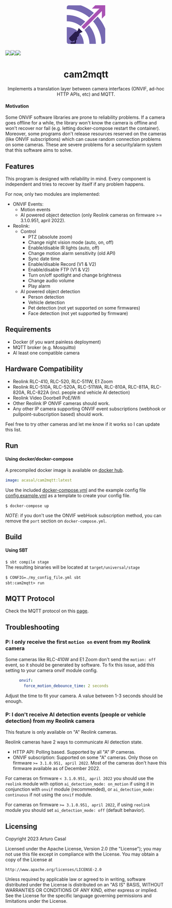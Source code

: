 <div align="center">
    <a href="https://github.com/koenkk/zigbee2mqtt">
        <img width="120" height="120" src="images/logo.png">
    </a>
    <br>
    <br>
    <div style="display: flex;">
        <a href="https://github.com/berfenger/cam2mqtt?query=workflow%3ACI">
            <img src="https://github.com/berfenger/cam2mqtt/workflows/ci/badge.svg">
        </a>
        <a href="https://github.com/Koenkk/berfenger/cam2mqtt">
            <img src="https://img.shields.io/github/release/berfenger/cam2mqtt.svg">
        </a>
        <a href="https://github.com/berfenger/cam2mqtt/blob/master/LICENSE">
            <img src="https://img.shields.io/github/license/berfenger/cam2mqtt.svg">
        </a>
    </div>
    <h1>cam2mqtt</h1>
    <p>
        Implements a translation layer between camera interfaces 
(ONVIF, ad-hoc HTTP APIs, etc) and MQTT.
    </p>
</div>

#### Motivation

Some ONVIF software libraries are prone to reliability problems.
If a camera goes offline for a while, the library won't know the camera is offline
and won't recover nor fail (e.g. letting docker-compose restart the container).
Moreover, some programs don't release resources reserved on the cameras (like ONVIF subscriptions)
which can cause random connection problems on some cameras.
These are severe problems for a security/alarm system that this software aims to solve.

## Features

This program is designed with reliability in mind. Every component is independent and tries
to recover by itself if any problem happens.

For now, only two modules are implemented:
* ONVIF Events:
  * Motion events
  * AI powered object detection (only Reolink cameras on firmware >= 3.1.0.951, april 2022).
* Reolink:
  * Control
    * PTZ (absolute zoom)
    * Change night vision mode (auto, on, off)
    * Enable/disable IR lights (auto, off)
    * Change motion alarm sensitivity (old API)
    * Sync date time
    * Enable/disable Record (V1 & V2)
    * Enable/disable FTP (V1 & V2)
    * Turn on/off spotlight and change brightness
    * Change audio volume
    * Play alarm
  * AI powered object detection
    * Person detection
    * Vehicle detection
    * Pet detection (not yet supported on some firmwares)
    * Face detection (not yet supported by firmware)

## Requirements
* Docker (if you want painless deployment)
* MQTT broker (e.g. Mosquitto)
* Al least one compatible camera

## Hardware Compatibility
* Reolink RLC-410, RLC-520, RLC-511W, E1 Zoom
* Reolink RLC-510A, RLC-520A, RLC-511WA, RLC-810A, RLC-811A, RLC-820A, RLC-822A (incl. people and vehicle AI detection)
* Reolink Video Doorbell PoE/Wifi
* Other Reolink IP ONVIF cameras should work.
* Any other IP camera supporting ONVIF event subscriptions (webhook or pullpoint-subscription based) should work.

Feel free to try other cameras and let me know if it works so I can update this list.

## Run

#### Using docker/docker-compose

A precompiled docker image is available on [docker hub](https://hub.docker.com/r/acasal/cam2mqtt).
```yaml
image: acasal/cam2mqtt:latest
```

Use the included [docker-compose.yml](./docker-compose.yml) and the example config file [config.example.yml](./config.example.yml) as a template to create your config file.

`$ docker-compose up`

*NOTE*: if you don't use the ONVIF webHook subscription method, you can remove the `port` section on `docker-compose.yml`.

## Build

#### Using SBT
`$ sbt compile stage`\
The resulting binaries will be located at `target/universal/stage`

`$ CONFIG=./my_config_file.yml sbt`\
`sbt:cam2mqtt> run`

## MQTT Protocol

Check the MQTT protocol on this [page](./MQTT.md).

## Troubleshooting

### P: I only receive the first `motion on` event from my Reolink camera

Some cameras like RLC-410W and E1 Zoom don't send the `motion: off` event, so it should be generated by software.
To fix this issue, add this setting to your camera onvif module config.
```yaml
      onvif:
        force_motion_debounce_time: 2 seconds
```
Adjust the time to fit your camera. A value between 1-3 seconds should be enough.

### P: I don't receive AI detection events (people or vehicle detection) from my Reolink camera

This feature is only available on "A" Reolink cameras.

Reolink cameras have 2 ways to communicate AI detection state.
* HTTP API: Polling based. Supported by all "A" IP cameras.
* ONVIF subscription: Supported on some "A" cameras. Only those on firmware `>= 3.1.0.951, april 2022`. Most of the cameras don't have this firmware available as of December 2022.

For cameras on firmware `< 3.1.0.951, april 2022` you should use the `reolink` module with option `ai_detection_mode: on_motion` if using it in conjunction with `onvif` module (recommended), or `ai_detection_mode: continuous` if not using the `onvif` module.

For cameras on firmware `>= 3.1.0.951, april 2022`, if using `reolink` module you should set `ai_detection_mode: off` (default behavior).

## Licensing
Copyright 2023 Arturo Casal

Licensed under the Apache License, Version 2.0 (the "License");
you may not use this file except in compliance with the License.
You may obtain a copy of the License at

    http://www.apache.org/licenses/LICENSE-2.0

Unless required by applicable law or agreed to in writing, software
distributed under the License is distributed on an "AS IS" BASIS,
WITHOUT WARRANTIES OR CONDITIONS OF ANY KIND, either express or implied.
See the License for the specific language governing permissions and
limitations under the License.
